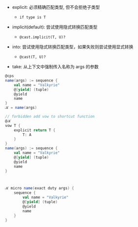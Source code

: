 


- explicit: 必须精确匹配类型, 但不会拒绝子类型
  - `if type is T`
- implicit(default): 尝试使用隐式转换匹配类型
  - `@cast.implicit(T, U)?`
- into: 尝试使用隐式转换匹配类型，如果失败则尝试使用显式转换
  - `@cast(T, U)?`


- take: 从上下文中强制传入名称为 args 的参数


```scala
@cps
name(args) := sequence {
    val name = "Valkyrie"
    @[yield] (tuple)
    @yield
    name
}
𝒦 = name(args)

// forbidden add vow to shortcut function
@𝒦
vow T {
    explicit return T {
        T: A
    }
}
name(args) := sequence {
    val name = "Valkyrie"
    @[yield] (tuple)
    @yield
    name
}



𝒦 micro name(exact duty args) {
    sequence {
        val name = "Valkyrie"
        @[yield] (tuple)
        @yield
        name
    }
}
```